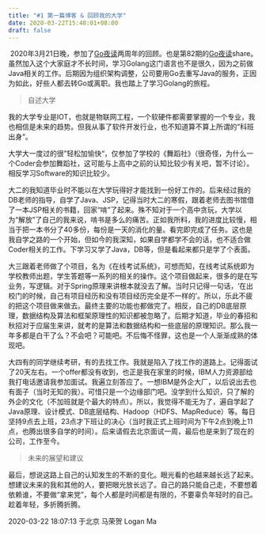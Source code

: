 ```yaml
---
title: "#1 第一篇博客 & 回顾我的大学"
date: 2020-03-22T15:48:01+08:00
draft: false
---
```


​		2020年3月21日晚，参加了[Go夜读][Go夜读]两周年的回顾。也是第82期的[Go夜读][Go夜读]share。虽然加入这个大家庭才不长时间，学习Golang这门语言也不是很久，因为之前做Java相关的工作。后期因为组织架构调整，公司要用Go去重写Java的服务，正因为如此，好些人都去转Go或离职。我也踏上了学习Golang的旅程。

> 自述大学

​		我的大学专业是IOT，也就是物联网工程，一个软硬件都需要掌握的一个专业，我也相信是未来的趋势。但我从事了软件开发行业，也不知道算不算上所谓的”科班出身“。

​		大学大一度过的很”轻松加愉快“，仅参加了学校的《舞蹈社》（很奇怪，为什么一个Coder会参加舞蹈社，这可能与上高中之前的认知比较少有关吧，暂不讨论）。相反学习Software的知识比较少。

​		大二的我知道毕业时不能以在大学玩得好才能找到一份好工作的。后来经过我的DB老师的指导，自学了Java、JSP，记得当时大二的寒假，跟着老师去图书馆借了一本JSP相关的书籍，回家“啃”了起来。殊不知对于一个高中贪玩，大学以为“解放”了自己的我来说，啃书是多么的痛苦。正如我所料，我的进度比较慢，相当于把一本书分了40多份，每份是一天的消化的量。看完即完成了任务。这也是我自学之路的一个开始，但如今的我深知，如果自学都学不会的话，也不适合做Coder相关的工作。下学习又学了Java，DB等，但是看起来都只是学了个表面。

​		大三跟着老师做了个项目，名为《在线考试系统》，可想而知，在线考试系统即为学校教师出题，学生答题等一系列的相关的操作。这个项目做起来，很多的是在写业务，写逻辑。对于Spring原理来讲根本就没去了解。当时只记得一句话，‘在出校门的时候，自己有项目经历和没有项目经历完全是不一样的’。所以，乐此不疲的把这个项目做来做去。最终主要的功能也都做完了。相反，自己的DB底层原理，数据结构及算法和框架原理性的知识都被忽略了。后期才知道，毕业的春招和秋招对于应届生来讲，就考的是算法和数据结构和一些底层的原理知识。那么我一年多都是白干了么？不会吧？可能吧。不后悔不怪罪，这也是一个人渐渐成熟的体现吧。

​		大四有的同学继续考研，有的去找工作。我就是陷入了找工作的道路上。记得面试了20天左右。一个offer都没有收到，也正是我在家里的时候，IBM人力资源部给我打电话邀请我参加面试。我遍立刻答应了。一想IBM是外企大厂，以后说出去也有面子（当时无知的我）。可惜只是一个边缘部门吧。没学到什么知识，只了解的外企的文化（不加班就是个最大的特点）。所以，我觉得不能无为了，遍自学起了Java原理、设计模式、DB底层结构、Hadoop（HDFS、MapReduce）等。每日坚持9点去上班，23点才下班让的决心（当时我正式上班时间为下午2点到晚上11点，也腾出很多自学的时间）。后来请假去北京面试一周，最后也是来到了现在的公司，工作至今。

> 未来的展望和建议

​		最后，想说这路上自己的认知发生的不断的变化。眼光看的也越来越长远了起来。想建议未来的我和其他的人，要把眼光放长远了。自己的路只能自己走，不要想着依赖谁，不要做“拿来党”，每个人都是时间都是有限的，不要辜负年轻时的自己。趁着年轻，多折腾折腾。

2020-03-22 18:07:13 于北京 马荣贺 Logan Ma

[Go夜读]:<https://github.com/maronghe/night-reading-go>